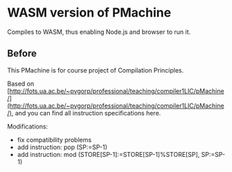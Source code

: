 # WASM version of PMachine

Compiles to WASM, thus enabling Node.js and browser to run it.

## Before

This PMachine is for course project of Compilation Principles.

Based on [http://fots.ua.ac.be/~pvgorp/professional/teaching/compiler1LIC/pMachine/](http://fots.ua.ac.be/~pvgorp/professional/teaching/compiler1LIC/pMachine/), and you can find all instruction specifications here.

Modifications:

+ fix compatibility problems
+ add instruction: pop (SP:=SP-1)
+ add instruction: mod (STORE[SP-1]:=STORE[SP-1]%STORE[SP], SP:=SP-1)
